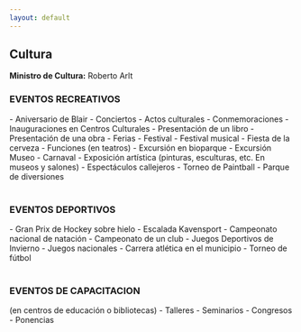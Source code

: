 ```yaml
---
layout: default
---
```

<h2>Cultura</h2>

**Ministro de Cultura:** Roberto Arlt

<h3> EVENTOS RECREATIVOS</h3>
- Aniversario de Blair
- Conciertos
- Actos culturales
- Conmemoraciones
- Inauguraciones en Centros Culturales
- Presentación de un libro
- Presentación de una obra
- Ferias
- Festival
- Festival musical
- Fiesta de la cerveza
- Funciones (en teatros)
- Excursión en bioparque
- Excursión Museo
- Carnaval
- Exposición artística (pinturas, esculturas, etc. En museos y salones)
- Espectáculos callejeros
- Torneo de Paintball
- Parque de diversiones
<br>&nbsp;
<h3> EVENTOS DEPORTIVOS</h3>
- Gran Prix de Hockey sobre hielo
- Escalada Kavensport
- Campeonato nacional de natación
- Campeonato de un club
- Juegos Deportivos de Invierno
- Juegos nacionales
- Carrera atlética en el municipio
- Torneo de fútbol
<br>&nbsp;
<h3> EVENTOS DE CAPACITACION</h3>
(en centros de educación o bibliotecas)
- Talleres 
- Seminarios
- Congresos
- Ponencias
